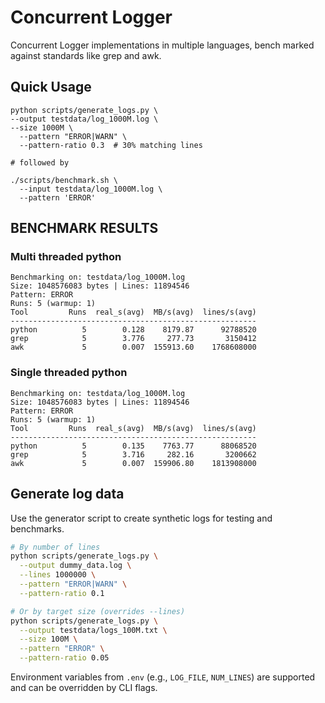 # Concurrent Logger

Concurrent Logger implementations in multiple languages, bench marked against standards
like grep and awk.

## Quick Usage

```
python scripts/generate_logs.py \
--output testdata/log_1000M.log \ 
--size 1000M \
  --pattern "ERROR|WARN" \
  --pattern-ratio 0.3  # 30% matching lines

# followed by

./scripts/benchmark.sh \
  --input testdata/log_1000M.log \
  --pattern 'ERROR'
```
## BENCHMARK RESULTS

### Multi threaded python
```
Benchmarking on: testdata/log_1000M.log
Size: 1048576083 bytes | Lines: 11894546
Pattern: ERROR
Runs: 5 (warmup: 1)
Tool         Runs  real_s(avg)  MB/s(avg)  lines/s(avg)
-------------------------------------------------------
python          5        0.128    8179.87      92788520
grep            5        3.776     277.73       3150412
awk             5        0.007  155913.60    1768608000
```

### Single threaded python 
```
Benchmarking on: testdata/log_1000M.log
Size: 1048576083 bytes | Lines: 11894546
Pattern: ERROR
Runs: 5 (warmup: 1)
Tool         Runs  real_s(avg)  MB/s(avg)  lines/s(avg)
-------------------------------------------------------
python          5        0.135    7763.77      88068520
grep            5        3.716     282.16       3200662
awk             5        0.007  159906.80    1813908000
```


## Generate log data

Use the generator script to create synthetic logs for testing and benchmarks.

```bash
# By number of lines
python scripts/generate_logs.py \
  --output dummy_data.log \
  --lines 1000000 \
  --pattern "ERROR|WARN" \
  --pattern-ratio 0.1

# Or by target size (overrides --lines)
python scripts/generate_logs.py \
  --output testdata/logs_100M.txt \
  --size 100M \
  --pattern "ERROR" \
  --pattern-ratio 0.05
```

Environment variables from `.env` (e.g., `LOG_FILE`, `NUM_LINES`) are supported
and can be overridden by CLI flags.
